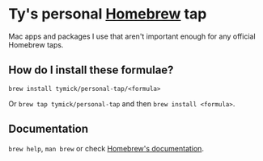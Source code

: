 # Ty's personal [Homebrew](https://brew.sh/) tap

Mac apps and packages I use that aren't important enough for any official Homebrew taps.

## How do I install these formulae?

`brew install tymick/personal-tap/<formula>`

Or `brew tap tymick/personal-tap` and then `brew install <formula>`.

## Documentation

`brew help`, `man brew` or check [Homebrew's documentation](https://docs.brew.sh).
